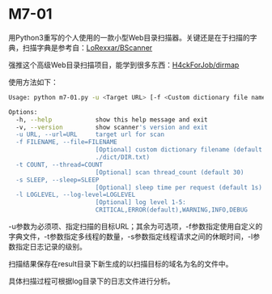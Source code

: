 # M7-01

用Python3重写的个人使用的一款小型Web目录扫描器。关键还是在于扫描的字典，扫描字典是参考自：[LoRexxar/BScanner](https://github.com/LoRexxar/BScanner)

强推这个高级Web目录扫描项目，能学到很多东西：[H4ckForJob/dirmap](https://github.com/H4ckForJob/dirmap)

使用方法如下：

```bash
Usage: python m7-01.py -u <Target URL> [-f <Custom dictionary file name>] [-t <Thread_count>] [-s <Sleep_time>] [-l <Log_level>]

Options:
  -h, --help            show this help message and exit
  -v, --version         show scanner's version and exit
  -u URL, --url=URL     target url for scan
  -f FILENAME, --file=FILENAME
                        [Optional] custom dictionary filename (default
                        ./dict/DIR.txt)
  -t COUNT, --thread=COUNT
                        [Optional] scan thread_count (default 30)
  -s SLEEP, --sleep=SLEEP
                        [Optional] sleep time per request (default 1s)
  -l LOGLEVEL, --log-level=LOGLEVEL
                        [Optional] log level 1-5:
                        CRITICAL,ERROR(default),WARNING,INFO,DEBUG
```

-u参数为必须项、指定扫描的目标URL；其余为可选项，-f参数指定使用自定义的字典文件，-t参数指定多线程的数量，-s参数指定线程请求之间的休眠时间，-l参数指定日志记录的级别。

扫描结果保存在result目录下新生成的以扫描目标的域名为名的文件中。

具体扫描过程可根据log目录下的日志文件进行分析。

